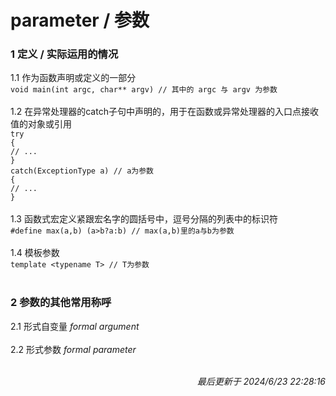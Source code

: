 # parameter / 参数<br>
### 1 定义 / 实际运用的情况<br>
1.1 作为函数声明或定义的一部分<br>
```void main(int argc, char** argv) // 其中的 argc 与 argv 为参数```<br>
<br>
1.2 在异常处理器的catch子句中声明的，用于在函数或异常处理器的入口点接收值的对象或引用<br>
```try```<br>
```{```<br>
```// ...```<br>
```}```<br>
```catch(ExceptionType a) // a为参数```<br>
```{```<br>
```// ...```<br>
```}```<br>
<br>
1.3 函数式宏定义紧跟宏名字的圆括号中，逗号分隔的列表中的标识符<br>
```#define max(a,b) (a>b?a:b) // max(a,b)里的a与b为参数```<br>
<br>
1.4 模板参数<br>
```template <typename T> // T为参数```<br>
<br>
### 2 参数的其他常用称呼<br>
2.1 形式自变量 *formal argument* <br>
<br>
2.2 形式参数 *formal parameter* <br>
<br><p align="right">*最后更新于 2024/6/23 22:28:16*